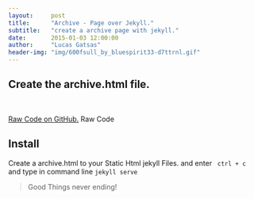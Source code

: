 ```yaml
---
layout:     post
title:      "Archive - Page over Jekyll."
subtitle:   "create a archive page with jekyll."
date:       2015-01-03 12:00:00
author:     "Lucas Gatsas"
header-img: "img/600fsull_by_bluespirit33-d7ttrnl.gif"
---
```



<h2 class="section-heading">Create the archive.html file.</h2>


<script src="https://gist.github.com/SpaceG/a649063bf0379f3ce3b6.js"></script>

<br>


[Raw Code on GitHub.](https://github.com/SpaceG/spaceg.github.io/blob/master/archive.html) Raw Code


<h2 class="section-heading">Install</h2>

Create a archive.html to your Static Html jekyll Files. and enter <code> ctrl + c </code> and type in command line <code>jekyll serve </code>

<blockquote>Good Things never ending!</blockquote>


<!--

<a href="#">
    <img src="{{ site.baseurl }}/img/post-sample-image.jpg" alt="Post Sample Image">
</a> -->



